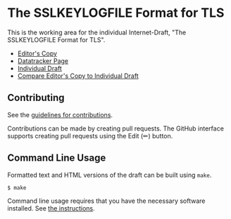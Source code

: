 # The SSLKEYLOGFILE Format for TLS

This is the working area for the individual Internet-Draft, "The SSLKEYLOGFILE Format for TLS".

* [Editor's Copy](https://martinthomson.github.io/sslkeylogfile/#go.draft-thomson-tls-keylogfile.html)
* [Datatracker Page](https://datatracker.ietf.org/doc/draft-thomson-tls-keylogfile)
* [Individual Draft](https://datatracker.ietf.org/doc/html/draft-thomson-tls-keylogfile)
* [Compare Editor's Copy to Individual Draft](https://martinthomson.github.io/sslkeylogfile/#go.draft-thomson-tls-keylogfile.diff)


## Contributing

See the
[guidelines for contributions](https://github.com/martinthomson/sslkeylogfile/blob//CONTRIBUTING.md).

Contributions can be made by creating pull requests.
The GitHub interface supports creating pull requests using the Edit (✏) button.


## Command Line Usage

Formatted text and HTML versions of the draft can be built using `make`.

```sh
$ make
```

Command line usage requires that you have the necessary software installed.  See
[the instructions](https://github.com/martinthomson/i-d-template/blob/main/doc/SETUP.md).


